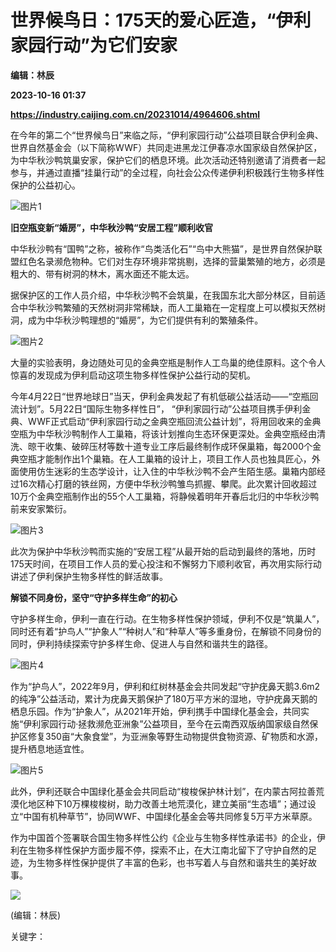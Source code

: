 # 世界候鸟日：175天的爱心匠造，“伊利家园行动”为它们安家
**编辑：林辰**

**2023-10-16 01:37**

**https://industry.caijing.com.cn/20231014/4964606.shtml**

在今年的第二个“世界候鸟日”来临之际，“伊利家园行动”公益项目联合伊利金典、世界自然基金会（以下简称WWF）共同走进黑龙江伊春凉水国家级自然保护区，为中华秋沙鸭筑巢安家，保护它们的栖息环境。此次活动还特别邀请了消费者一起参与，并通过直播“挂巢行动”的全过程，向社会公众传递伊利积极践行生物多样性保护的公益初心。

![图片1](https://tx3.cdn.caijing.com.cn/2023/1014/1697287759461.jpg)

**旧****空瓶****变新“婚房”，****中华秋沙鸭****“安居工程”顺利收官**

中华秋沙鸭有“国鸭”之称，被称作“鸟类活化石”“鸟中大熊猫”，是世界自然保护联盟红色名录濒危物种。它们对生存环境非常挑剔，选择的营巢繁殖的地方，必须是粗大的、带有树洞的林木，离水面还不能太远。

据保护区的工作人员介绍，中华秋沙鸭不会筑巢，在我国东北大部分林区，目前适合中华秋沙鸭繁殖的天然树洞非常稀缺，而人工巢箱在一定程度上可以模拟天然树洞，成为中华秋沙鸭理想的“婚房”，为它们提供有利的繁殖条件。

![图片2](https://img3.caijing.com.cn/2023/1014/1697287834335.jpg)

大量的实验表明，身边随处可见的金典空瓶是制作人工鸟巢的绝佳原料。这个令人惊喜的发现成为伊利启动这项生物多样性保护公益行动的契机。

今年4月22日“世界地球日”当天，伊利金典发起了有机低碳公益活动——“空瓶回流计划”。5月22日“国际生物多样性日”， “伊利家园行动”公益项目携手伊利金典、WWF正式启动“伊利家园行动之金典空瓶回流公益计划”，将用回收来的金典空瓶为中华秋沙鸭制作人工巢箱，将该计划推向生态环保更深处。金典空瓶经由清洗、晾干收集、破碎压材等数十道专业工序后最终制作成环保巢箱，每2000个金典空瓶才能制作出1个巢箱。在人工巢箱的设计上，项目工作人员也独具匠心，外面使用仿生迷彩的生态学设计，让入住的中华秋沙鸭不会产生陌生感。巢箱内部经过16次精心打磨的铁丝网，方便中华秋沙鸭雏鸟抓握、攀爬。此次累计回收超过10万个金典空瓶制作出的55个人工巢箱，将静候着明年开春后北归的中华秋沙鸭前来安家繁衍。

![图片3](https://img2.caijing.com.cn/2023/1014/1697287900970.jpg)

此次为保护中华秋沙鸭而实施的“安居工程”从最开始的启动到最终的落地，历时175天时间，在项目工作人员的爱心投注和不懈努力下顺利收官，再次用实际行动讲述了伊利保护生物多样性的鲜活故事。

**解锁不同身份，坚守“守护多样生命”的初心**

守护多样生命，伊利一直在行动。在生物多样性保护领域，伊利不仅是“筑巢人”，同时还有着“护鸟人”“护象人”“种树人”和“种草人”等多重身份，在解锁不同身份的同时，伊利持续探索守护多样生命、促进人与自然和谐共生的路径。

![图片4](https://tx3.cdn.caijing.com.cn/2023/1014/1697287965991.jpg)

作为“护鸟人”，2022年9月，伊利和红树林基金会共同发起“守护疣鼻天鹅3.6m2的纯净”公益活动，累计为疣鼻天鹅保护了180万平方米的湿地，守护疣鼻天鹅的栖息乐园。作为“护象人”，从2021年开始，伊利携手中国绿化基金会，共同实施“伊利家园行动·拯救濒危亚洲象”公益项目，至今在云南西双版纳国家级自然保护区修复350亩“大象食堂”，为亚洲象等野生动物提供食物资源、矿物质和水源，提升栖息地适宜性。

![图片5](https://img2.caijing.com.cn/2023/1014/1697288032345.jpg)

此外，伊利还联合中国绿化基金会共同启动“梭梭保护林计划”，在内蒙古阿拉善荒漠化地区种下10万棵梭梭树，助力改善土地荒漠化，建立美丽“生态墙”；通过设立“中国有机种草节”，协同WWF、中国绿化基金会等共同修复5万平方米草原。

作为中国首个签署联合国生物多样性公约《企业与生物多样性承诺书》的企业，伊利在生物多样性保护方面步履不停，探索不止，在大江南北留下了守护自然的足迹，为生物多样性保护提供了丰富的色彩，也书写着人与自然和谐共生的美好故事。

![](https://tx1.cdn.caijing.com.cn/2014-03-27/114048455.jpg)

(编辑：林辰)

关键字：